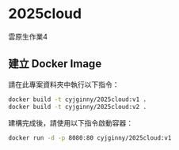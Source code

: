 # 2025cloud
雲原生作業4

## 建立 Docker Image

請在此專案資料夾中執行以下指令：

```bash
docker build -t cyjginny/2025cloud:v1 .
docker build -t cyjginny/2025cloud:v2 .
```

建構完成後，請使用以下指令啟動容器：
```bash
docker run -d -p 8080:80 cyjginny/2025cloud:v1
```

